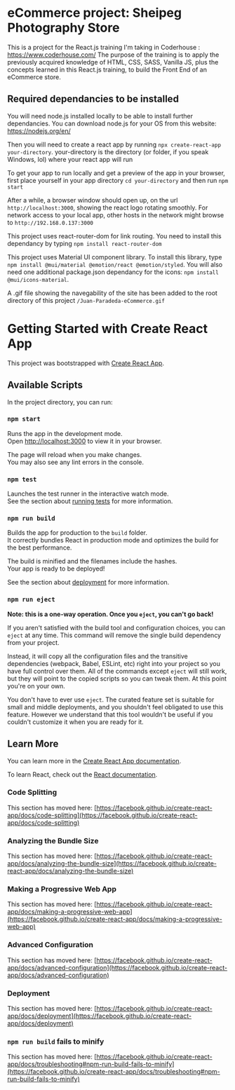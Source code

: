 # eCommerce project: Sheipeg Photography Store

This is a project for the React.js training I'm taking in Coderhouse : https://www.coderhouse.com/
The purpose of the training is to apply the previously acquired knowledge of HTML, CSS, SASS, Vanilla JS, plus the concepts learned in this React.js training, to build the Front End of an eCommerce store. 

## Required dependancies to be installed

You will need node.js installed locally to be able to install further dependancies. You can download node.js for your OS from this website: https://nodejs.org/en/

Then you will need to create a react app by running `npx create-react-app your-directory`. your-directory is the directory (or folder, if you speak Windows, lol) where your react app will run

To get your app to run locally and get a preview of the app in your browser, first place yourself in your app directory `cd your-directory` and then run `npm start`

After a while, a browser window should open up, on the url `http://localhost:3000`, showing the react logo rotating smoothly. For network access to your local app, other hosts in the network might browse to `http://192.168.0.137:3000`

This project uses react-router-dom for link routing. You need to install this dependancy by typing `npm install react-router-dom`

This project uses Material UI component library. To install this library, type `npm install @mui/material @emotion/react @emotion/styled`. You will also need one additional package.json dependancy for the icons: `npm install @mui/icons-material`.

A .gif file showing the navegability of the site has been added to the root directory of this project `/Juan-Paradeda-eCommerce.gif`


# Getting Started with Create React App

This project was bootstrapped with [Create React App](https://github.com/facebook/create-react-app).

## Available Scripts

In the project directory, you can run:

### `npm start`

Runs the app in the development mode.\
Open [http://localhost:3000](http://localhost:3000) to view it in your browser.

The page will reload when you make changes.\
You may also see any lint errors in the console.

### `npm test`

Launches the test runner in the interactive watch mode.\
See the section about [running tests](https://facebook.github.io/create-react-app/docs/running-tests) for more information.

### `npm run build`

Builds the app for production to the `build` folder.\
It correctly bundles React in production mode and optimizes the build for the best performance.

The build is minified and the filenames include the hashes.\
Your app is ready to be deployed!

See the section about [deployment](https://facebook.github.io/create-react-app/docs/deployment) for more information.

### `npm run eject`

**Note: this is a one-way operation. Once you `eject`, you can't go back!**

If you aren't satisfied with the build tool and configuration choices, you can `eject` at any time. This command will remove the single build dependency from your project.

Instead, it will copy all the configuration files and the transitive dependencies (webpack, Babel, ESLint, etc) right into your project so you have full control over them. All of the commands except `eject` will still work, but they will point to the copied scripts so you can tweak them. At this point you're on your own.

You don't have to ever use `eject`. The curated feature set is suitable for small and middle deployments, and you shouldn't feel obligated to use this feature. However we understand that this tool wouldn't be useful if you couldn't customize it when you are ready for it.

## Learn More

You can learn more in the [Create React App documentation](https://facebook.github.io/create-react-app/docs/getting-started).

To learn React, check out the [React documentation](https://reactjs.org/).

### Code Splitting

This section has moved here: [https://facebook.github.io/create-react-app/docs/code-splitting](https://facebook.github.io/create-react-app/docs/code-splitting)

### Analyzing the Bundle Size

This section has moved here: [https://facebook.github.io/create-react-app/docs/analyzing-the-bundle-size](https://facebook.github.io/create-react-app/docs/analyzing-the-bundle-size)

### Making a Progressive Web App

This section has moved here: [https://facebook.github.io/create-react-app/docs/making-a-progressive-web-app](https://facebook.github.io/create-react-app/docs/making-a-progressive-web-app)

### Advanced Configuration

This section has moved here: [https://facebook.github.io/create-react-app/docs/advanced-configuration](https://facebook.github.io/create-react-app/docs/advanced-configuration)

### Deployment

This section has moved here: [https://facebook.github.io/create-react-app/docs/deployment](https://facebook.github.io/create-react-app/docs/deployment)

### `npm run build` fails to minify

This section has moved here: [https://facebook.github.io/create-react-app/docs/troubleshooting#npm-run-build-fails-to-minify](https://facebook.github.io/create-react-app/docs/troubleshooting#npm-run-build-fails-to-minify)
